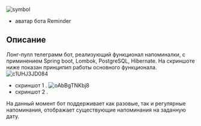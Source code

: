 ![symbol](https://user-images.githubusercontent.com/90979711/150548720-12608103-c91f-4500-b592-a6f6e2fb846f.jpg) 
* аватар бота Reminder

## Описание

Лонг-пулл телеграмм бот, реализующий функционал напоминалки, с
приминением Spring boot, Lombok, PostgreSQL, Hibernate.
На скриншоте ниже показан принципип работы основного функционала.
![c1UHJ3JD084](https://user-images.githubusercontent.com/90979711/155953533-aa7aaac6-96a3-46be-bb39-53dc021dea47.jpg)
* скриншот 1 .
![oAbBgTNKbj8](https://user-images.githubusercontent.com/90979711/155953563-b9dbfc83-41d9-4d3d-909e-9c6b8f3098f3.jpg)
* скриншот 2 .

На данный момент бот поддерживает как разовые, так и регулярные напоминания, отображает существующие напоминания на заданную дату.
